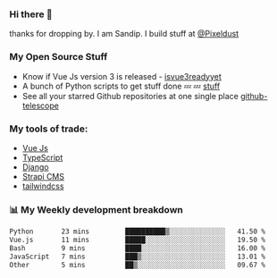 ### Hi there 👋

thanks for dropping by.
I am Sandip. I build stuff at [@Pixeldust](github.com/pixeldust-in/)

###  **My Open Source Stuff**

 - Know if Vue Js version 3 is released -  [isvue3readyyet](https://github.com/sandiprb/isvue3readyyet)
 - A bunch of Python scripts to get stuff done 💤 💤 [stuff](https://github.com/sandiprb/stuff)
 - See all your starred Github repositories at one single place [github-telescope](https://github.com/sandiprb/github-telescope)



###  **My tools of trade:**
 - [Vue Js](https://github.com/vuejs/vue/)
 - [TypeScript](https://github.com/microsoft/TypeScript)
 - [Django](github.com/django/django)
 - [Strapi CMS](github.com/strapi/strapi)
 - [tailwindcss](https://github.com/tailwindlabs/tailwindcss)


###  📊 **My Weekly development breakdown**
<!--START_SECTION:waka-->

```txt
Python       23 mins         ██████████▒░░░░░░░░░░░░░░   41.50 %
Vue.js       11 mins         █████░░░░░░░░░░░░░░░░░░░░   19.50 %
Bash         9 mins          ████░░░░░░░░░░░░░░░░░░░░░   16.00 %
JavaScript   7 mins          ███▒░░░░░░░░░░░░░░░░░░░░░   13.01 %
Other        5 mins          ██▒░░░░░░░░░░░░░░░░░░░░░░   09.67 %
```

<!--END_SECTION:waka-->
